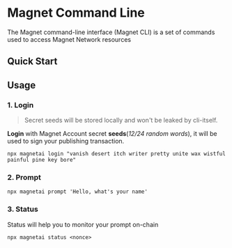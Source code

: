 # Magnet Command Line

The Magnet command-line interface (Magnet CLI) is a set of commands used to access Magnet Network resources

## Quick Start

## Usage

### 1. Login

> Secret seeds will be stored locally and won't be leaked by cli-itself.

**Login** with Magnet Account secret **seeds**(*12/24 random words*), it will be used to sign your publishing transaction.

```shell
npx magnetai login "vanish desert itch writer pretty unite wax wistful painful pine key bore"
```

### 2. Prompt

```shell
npx magnetai prompt 'Hello, what's your name'
```

### 3. Status

Status will help you to monitor your prompt on-chain

```shell
npx magnetai status <nonce>
```
